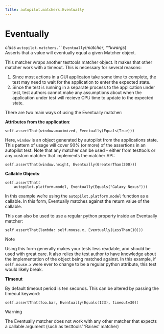 ```yaml
---
Title: autopilot.matchers.Eventually
---
```

        
Eventually
==========

 *class* `autopilot.matchers.``Eventually`(*matcher*, *\*\*kwargs*)<a href="#Eventually" class="reference internal"></a><a href="#autopilot.matchers.Eventually" class="headerlink" title="Permalink to this definition"></a>  
Asserts that a value will eventually equal a given Matcher object.

This matcher wraps another testtools matcher object. It makes that other matcher work with a timeout. This is necessary for several reasons:

1.  Since most actions in a GUI applicaton take some time to complete, the test may need to wait for the application to enter the expected state.
2.  Since the test is running in a separate process to the application under test, test authors cannot make any assumptions about when the application under test will recieve CPU time to update to the expected state.

There are two main ways of using the Eventually matcher:

**Attributes from the application**:

    self.assertThat(window.maximized, Eventually(Equals(True)))

Here, `window` is an object generated by autopilot from the applications state. This pattern of usage will cover 90% (or more) of the assertions in an autopilot test. Note that any matcher can be used - either from testtools or any custom matcher that implements the matcher API:

    self.assertThat(window.height, Eventually(GreaterThan(200)))

**Callable Objects**:

    self.assertThat(
        autopilot.platform.model, Eventually(Equals("Galaxy Nexus")))

In this example we’re using the `autopilot.platform.model` function as a callable. In this form, Eventually matches against the return value of the callable.

This can also be used to use a regular python property inside an Eventually matcher:

    self.assertThat(lambda: self.mouse.x, Eventually(LessThan(10)))

Note

Using this form generally makes your tests less readable, and should be used with great care. It also relies the test author to have knowledge about the implementation of the object being matched against. In this example, if `self.mouse.x` were ever to change to be a regular python attribute, this test would likely break.

**Timeout**

By default timeout period is ten seconds. This can be altered by passing the timeout keyword:

    self.assertThat(foo.bar, Eventually(Equals(123), timeout=30))

Warning

The Eventually matcher does not work with any other matcher that expects a callable argument (such as testtools’ ‘Raises’ matcher)

